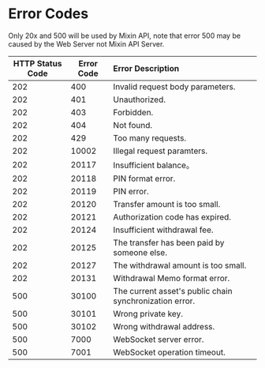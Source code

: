 # Error Codes

Only 20x and 500 will be used by Mixin API, note that error 500  may be caused by the Web Server not Mixin API Server.

| HTTP Status Code | Error Code | Error Description |
| - | - | :- |
|202| 400| Invalid request body parameters. |
|202| 401| Unauthorized. |
|202| 403| Forbidden. |
|202| 404| Not found. |
|202| 429| Too many requests. |
|202| 10002| Illegal request paramters. |
|202| 20117| Insufficient balance。 |
|202| 20118| PIN format error. |
|202| 20119| PIN error. |
|202| 20120| Transfer amount is too small. |
|202| 20121| Authorization code has expired. |
|202| 20124| Insufficient withdrawal fee. |
|202| 20125| The transfer has been paid by someone else. |
|202| 20127| The withdrawal amount is too small. |
|202| 20131| Withdrawal Memo format error. |
|500| 30100| The current asset's public chain synchronization error.|
|500| 30101| Wrong private key. |
|500| 30102| Wrong withdrawal address. |
|500| 7000 |  WebSocket server error. |
|500| 7001 | WebSocket operation timeout. |
